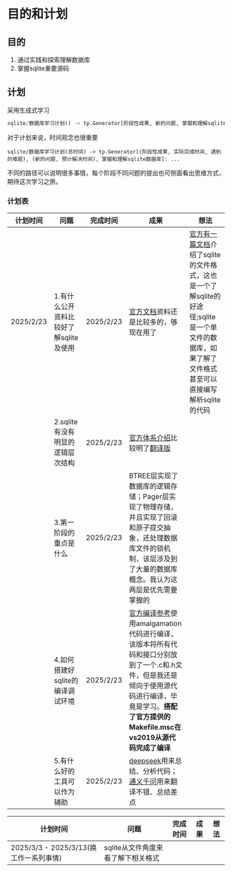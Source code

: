 # 目的和计划

## 目的

1. 通过实践和探索理解数据库
2. 掌握sqlite重要源码

## 计划

采用生成式学习

```python
sqlite/数据库学习计划() -> tp.Generator[阶段性成果, 新的问题, 掌握和理解sqlite数据库]: ...
```

对于计划来说，时间观念也很重要

```
sqlite/数据库学习计划(总时间) -> tp.Generator[(阶段性成果, 实际完成时间, 遇到的难题), (新的问题, 预计解决时间), 掌握和理解sqlite数据库]: ...
```

不同的路径可以说明很多事情，每个阶段不同问题的提出也可侧面看出思维方式，期待这次学习之旅。

### 计划表

| 计划时间  | 问题                                   | 完成时间 | 成果                           | 想法                         |
| --------- | -------------------------------------- | -------- | ------------------------------ | ------------------------------ |
| 2025/2/23 | 1.有什么公开资料比较好了解sqlite及使用 | 2025/2/23 | [官方文档](https://sqlite.org/docs.html)资料还是比较多的，够现在用了 | [官方有一篇文档](https://sqlite.org/fileformat2.html)介绍了sqlite的文件格式，这也是一个了解sqlite的好途径;sqlite是一个单文件的数据库，如果了解了文件格式甚至可以直接编写解析sqlite的代码 |
|           | 2.sqlite有没有明显的逻辑层次结构       | 2025/2/23 | [官方体系介绍](https://sqlite.org/arch.html)比较明了[翻译版](./sqlite架构.md) |  |
|           | 3.第一阶段的重点是什么                 | 2025/2/23 | BTREE层实现了数据库的逻辑存储；Pager层实现了物理存储，并且实现了回滚和原子提交抽象，还处理数据库文件的锁机制，该层涉及到了大量的数据库概念。我认为这两层是优先需要掌握的 |                                                              |
|           | 4.如何搭建好sqlite的编译调试环境       | 2025/2/23 | [官方编译参考](https://github.com/sqlite/sqlite)使用amalgamation代码进行编译，该版本将所有代码和接口分别放到了一个.c和.h文件，但是我还是倾向于使用源代码进行编译，毕竟是学习。**搭配了官方提供的Makefile.msc在vs2019从源代码完成了编译** |                                |
|           | 5.有什么好的工具可以作为辅助           | 2025/2/23 | [deepseek](https://chat.deepseek.com/)用来总结、分析代码；[通义千问](https://tongyi.aliyun.com/)用来翻译不错、总结差点 |                                |

| 计划时间                               | 问题                               | 完成时间 | 成果 | 想法 |
| -------------------------------------- | ---------------------------------- | -------- | ---- | ---- |
| 2025/3/3 - 2025/3/13(换工作一系列事情) | sqlite从文件角度来看了解下相关格式 |          |      |      |
